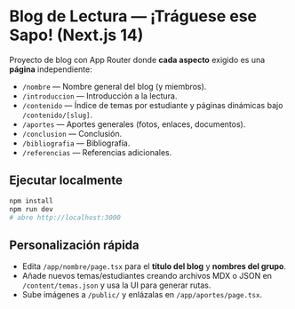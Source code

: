 # Blog de Lectura — ¡Tráguese ese Sapo! (Next.js 14)

Proyecto de blog con App Router donde **cada aspecto** exigido es una **página** independiente:

- `/nombre` — Nombre general del blog (y miembros).
- `/introduccion` — Introducción a la lectura.
- `/contenido` — Índice de temas por estudiante y páginas dinámicas bajo `/contenido/[slug]`.
- `/aportes` — Aportes generales (fotos, enlaces, documentos).
- `/conclusion` — Conclusión.
- `/bibliografia` — Bibliografía.
- `/referencias` — Referencias adicionales.

## Ejecutar localmente

```bash
npm install
npm run dev
# abre http://localhost:3000
```

## Personalización rápida

- Edita `/app/nombre/page.tsx` para el **título del blog** y **nombres del grupo**.
- Añade nuevos temas/estudiantes creando archivos MDX o JSON en `/content/temas.json` y usa la UI para generar rutas.
- Sube imágenes a `/public/` y enlázalas en `/app/aportes/page.tsx`.
